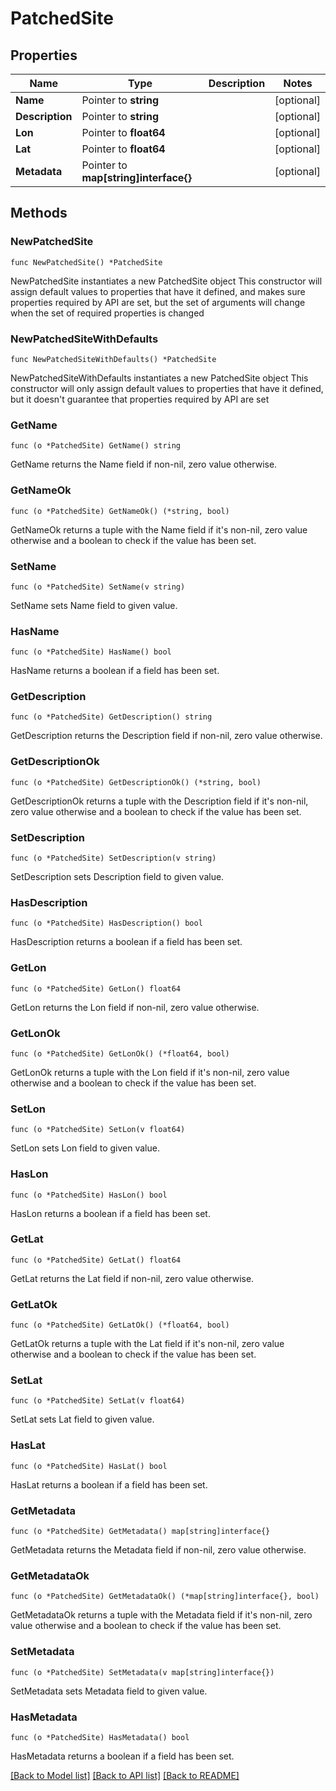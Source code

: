 # PatchedSite

## Properties

Name | Type | Description | Notes
------------ | ------------- | ------------- | -------------
**Name** | Pointer to **string** |  | [optional] 
**Description** | Pointer to **string** |  | [optional] 
**Lon** | Pointer to **float64** |  | [optional] 
**Lat** | Pointer to **float64** |  | [optional] 
**Metadata** | Pointer to **map[string]interface{}** |  | [optional] 

## Methods

### NewPatchedSite

`func NewPatchedSite() *PatchedSite`

NewPatchedSite instantiates a new PatchedSite object
This constructor will assign default values to properties that have it defined,
and makes sure properties required by API are set, but the set of arguments
will change when the set of required properties is changed

### NewPatchedSiteWithDefaults

`func NewPatchedSiteWithDefaults() *PatchedSite`

NewPatchedSiteWithDefaults instantiates a new PatchedSite object
This constructor will only assign default values to properties that have it defined,
but it doesn't guarantee that properties required by API are set

### GetName

`func (o *PatchedSite) GetName() string`

GetName returns the Name field if non-nil, zero value otherwise.

### GetNameOk

`func (o *PatchedSite) GetNameOk() (*string, bool)`

GetNameOk returns a tuple with the Name field if it's non-nil, zero value otherwise
and a boolean to check if the value has been set.

### SetName

`func (o *PatchedSite) SetName(v string)`

SetName sets Name field to given value.

### HasName

`func (o *PatchedSite) HasName() bool`

HasName returns a boolean if a field has been set.

### GetDescription

`func (o *PatchedSite) GetDescription() string`

GetDescription returns the Description field if non-nil, zero value otherwise.

### GetDescriptionOk

`func (o *PatchedSite) GetDescriptionOk() (*string, bool)`

GetDescriptionOk returns a tuple with the Description field if it's non-nil, zero value otherwise
and a boolean to check if the value has been set.

### SetDescription

`func (o *PatchedSite) SetDescription(v string)`

SetDescription sets Description field to given value.

### HasDescription

`func (o *PatchedSite) HasDescription() bool`

HasDescription returns a boolean if a field has been set.

### GetLon

`func (o *PatchedSite) GetLon() float64`

GetLon returns the Lon field if non-nil, zero value otherwise.

### GetLonOk

`func (o *PatchedSite) GetLonOk() (*float64, bool)`

GetLonOk returns a tuple with the Lon field if it's non-nil, zero value otherwise
and a boolean to check if the value has been set.

### SetLon

`func (o *PatchedSite) SetLon(v float64)`

SetLon sets Lon field to given value.

### HasLon

`func (o *PatchedSite) HasLon() bool`

HasLon returns a boolean if a field has been set.

### GetLat

`func (o *PatchedSite) GetLat() float64`

GetLat returns the Lat field if non-nil, zero value otherwise.

### GetLatOk

`func (o *PatchedSite) GetLatOk() (*float64, bool)`

GetLatOk returns a tuple with the Lat field if it's non-nil, zero value otherwise
and a boolean to check if the value has been set.

### SetLat

`func (o *PatchedSite) SetLat(v float64)`

SetLat sets Lat field to given value.

### HasLat

`func (o *PatchedSite) HasLat() bool`

HasLat returns a boolean if a field has been set.

### GetMetadata

`func (o *PatchedSite) GetMetadata() map[string]interface{}`

GetMetadata returns the Metadata field if non-nil, zero value otherwise.

### GetMetadataOk

`func (o *PatchedSite) GetMetadataOk() (*map[string]interface{}, bool)`

GetMetadataOk returns a tuple with the Metadata field if it's non-nil, zero value otherwise
and a boolean to check if the value has been set.

### SetMetadata

`func (o *PatchedSite) SetMetadata(v map[string]interface{})`

SetMetadata sets Metadata field to given value.

### HasMetadata

`func (o *PatchedSite) HasMetadata() bool`

HasMetadata returns a boolean if a field has been set.


[[Back to Model list]](../README.md#documentation-for-models) [[Back to API list]](../README.md#documentation-for-api-endpoints) [[Back to README]](../README.md)


